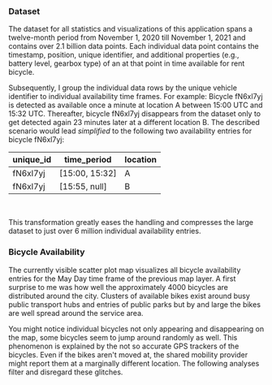 ### Dataset

The dataset for all statistics and visualizations of this application spans a twelve-month period from November 1, 2020 till November 1, 2021 and contains over 2.1 billion data points. Each individual data point contains the timestamp, position, unique identifier, and additional properties (e.g., battery level, gearbox type) of an at that point in time available for rent bicycle.

Subsequently, I group the individual data rows by the unique vehicle identifier to individual availability time frames. For example: Bicycle fN6xl7yj is detected as available once a minute at location A between 15:00 UTC and 15:32 UTC. Thereafter, bicycle fN6xl7yj disappears from the dataset only to get detected again 23 minutes later at a different location B. The described scenario would lead _simplified_ to the following two availability entries for bicycle fN6xl7yj:

| unique_id | time_period    | location |
| --------- | -------------- | -------- |
| fN6xl7yj  | [15:00, 15:32] | A        |
| fN6xl7yj  | [15:55, null]  | B        |

<br>

This transformation greatly eases the handling and compresses the large dataset to just over 6 million individual availability entries.

### Bicycle Availability

The currently visible scatter plot map visualizes all bicycle availability entries for the May Day time frame of the previous map layer. A first surprise to me was how well the approximately 4000 bicycles are distributed around the city. Clusters of available bikes exist around busy public transport hubs and entries of public parks but by and large the bikes are well spread around the service area.

You might notice individual bicycles not only appearing and disappearing on the map, some bicycles seem to jump around randomly as well. This phenomenon is explained by the not so accurate GPS trackers of the bicycles. Even if the bikes aren't moved at, the shared mobility provider might report them at a marginally different location. The following analyses filter and disregard these glitches.
